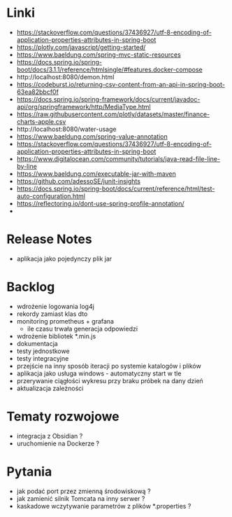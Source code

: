 # Linki
* https://stackoverflow.com/questions/37436927/utf-8-encoding-of-application-properties-attributes-in-spring-boot
* https://plotly.com/javascript/getting-started/
* https://www.baeldung.com/spring-mvc-static-resources
* https://docs.spring.io/spring-boot/docs/3.1.1/reference/htmlsingle/#features.docker-compose
* http://localhost:8080/demon.html
* https://codeburst.io/returning-csv-content-from-an-api-in-spring-boot-63ea82bbcf0f
* https://docs.spring.io/spring-framework/docs/current/javadoc-api/org/springframework/http/MediaType.html
* https://raw.githubusercontent.com/plotly/datasets/master/finance-charts-apple.csv
* http://localhost:8080/water-usage
* https://www.baeldung.com/spring-value-annotation
* https://stackoverflow.com/questions/37436927/utf-8-encoding-of-application-properties-attributes-in-spring-boot
* https://www.digitalocean.com/community/tutorials/java-read-file-line-by-line
* https://www.baeldung.com/executable-jar-with-maven
* https://github.com/adessoSE/junit-insights
* https://docs.spring.io/spring-boot/docs/current/reference/html/test-auto-configuration.html
* https://reflectoring.io/dont-use-spring-profile-annotation/
* 

# Release Notes
* aplikacja jako pojedynczy plik jar

# Backlog
* wdrożenie logowania log4j
* rekordy zamiast klas dto
* monitoring prometheus + grafana
  * ile czasu trwała generacja odpowiedzi 
* wdrożenie bibliotek *.min.js
* dokumentacja
* testy jednostkowe
* testy integracyjne
* przejście na inny sposób iteracji po systemie katalogów i plików
* aplikacja jako usługa windows - automatyczny start w tle
* przerywanie ciągłości wykresu przy braku próbek na dany dzień
* aktualizacja zależności

# Tematy rozwojowe
* integracja z Obsidian ?
* uruchomienie na Dockerze ?

# Pytania
* jak podać port przez zmienną środowiskową ?
* jak zamienić silnik Tomcata na inny serwer ?
* kaskadowe wczytywanie parametrów z plików *.properties ?

